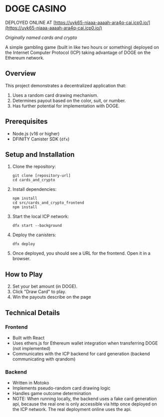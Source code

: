 # DOGE CASINO

DEPLOYED ONLINE AT [https://uyk65-niaaa-aaaah-ara4q-cai.icp0.io/](https://uyk65-niaaa-aaaah-ara4q-cai.icp0.io/)

*Originally named cards and crypto*

A simple gambling game (built in like two hours or something) deployed on the Internet Computer Protocol (ICP) taking advantage of DOGE on the Ethereum network.

## Overview

This project demonstrates a decentralized application that:
1. Uses a random card drawing mechanism.
2. Determines payout based on the color, suit, or number.
3. Has further potential for implementation with DOGE.

## Prerequisites

- Node.js (v16 or higher)
- DFINITY Canister SDK (`dfx`)

## Setup and Installation

1. Clone the repository:
   ```
   git clone [repository-url]
   cd cards_and_crypto
   ```

2. Install dependencies:
   ```
   npm install
   cd src/cards_and_crypto_frontend
   npm install
   ```

3. Start the local ICP network:
   ```
   dfx start --background
   ```

4. Deploy the canisters:
   ```
   dfx deploy
   ```

5. Once deployed, you should see a URL for the frontend. Open it in a browser.

## How to Play

2. Set your bet amount (in DOGE).
3. Click "Draw Card" to play.
4. Win the payouts describe on the page

## Technical Details

### Frontend

- Built with React
- Uses ethers.js for Ethereum wallet integration when transferring DOGE (not implemented)
- Communicates with the ICP backend for card generation (backend communicating with qrandom)

### Backend

- Written in Motoko
- Implements pseudo-random card drawing logic
- Handles game outcome determination
- NOTE: When running locally, the backend uses a fake card generation api, because the real one is only accessible via http once deployed on the ICP network. The real deployment online uses the api.
